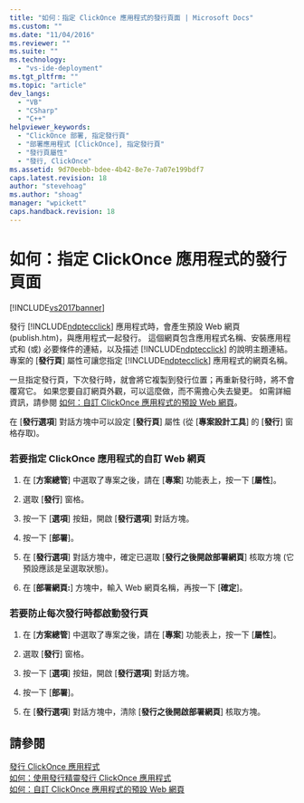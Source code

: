 ```yaml
---
title: "如何：指定 ClickOnce 應用程式的發行頁面 | Microsoft Docs"
ms.custom: ""
ms.date: "11/04/2016"
ms.reviewer: ""
ms.suite: ""
ms.technology: 
  - "vs-ide-deployment"
ms.tgt_pltfrm: ""
ms.topic: "article"
dev_langs: 
  - "VB"
  - "CSharp"
  - "C++"
helpviewer_keywords: 
  - "ClickOnce 部署, 指定發行頁"
  - "部署應用程式 [ClickOnce], 指定發行頁"
  - "發行頁屬性"
  - "發行, ClickOnce"
ms.assetid: 9d70eebb-bdee-4b42-8e7e-7a07e199bdf7
caps.latest.revision: 18
author: "stevehoag"
ms.author: "shoag"
manager: "wpickett"
caps.handback.revision: 18
---
```

# 如何：指定 ClickOnce 應用程式的發行頁面
[!INCLUDE[vs2017banner](../code-quality/includes/vs2017banner.md)]

發行 [!INCLUDE[ndptecclick](../deployment/includes/ndptecclick_md.md)] 應用程式時，會產生預設 Web 網頁 \(publish.htm\)，與應用程式一起發行。  這個網頁包含應用程式名稱、安裝應用程式和 \(或\) 必要條件的連結，以及描述 [!INCLUDE[ndptecclick](../deployment/includes/ndptecclick_md.md)] 的說明主題連結。  專案的 \[**發行頁**\] 屬性可讓您指定 [!INCLUDE[ndptecclick](../deployment/includes/ndptecclick_md.md)] 應用程式的網頁名稱。  
  
 一旦指定發行頁，下次發行時，就會將它複製到發行位置；再重新發行時，將不會覆寫它。  如果您要自訂網頁外觀，可以這麼做，而不需擔心失去變更。  如需詳細資訊，請參閱 [如何：自訂 ClickOnce 應用程式的預設 Web 網頁](../deployment/how-to-customize-the-default-web-page-for-a-clickonce-application.md)。  
  
 在 \[**發行選項**\] 對話方塊中可以設定 \[**發行頁**\] 屬性 \(從 \[**專案設計工具**\] 的 \[**發行**\] 窗格存取\)。  
  
### 若要指定 ClickOnce 應用程式的自訂 Web 網頁  
  
1.  在 \[**方案總管**\] 中選取了專案之後，請在 \[**專案**\] 功能表上，按一下 \[**屬性**\]。  
  
2.  選取 \[**發行**\] 窗格。  
  
3.  按一下 \[**選項**\] 按鈕，開啟 \[**發行選項**\] 對話方塊。  
  
4.  按一下 \[**部署**\]。  
  
5.  在 \[**發行選項**\] 對話方塊中，確定已選取 \[**發行之後開啟部署網頁**\] 核取方塊 \(它預設應該是呈選取狀態\)。  
  
6.  在 \[**部署網頁:**\] 方塊中，輸入 Web 網頁名稱，再按一下 \[**確定**\]。  
  
### 若要防止每次發行時都啟動發行頁  
  
1.  在 \[**方案總管**\] 中選取了專案之後，請在 \[**專案**\] 功能表上，按一下 \[**屬性**\]。  
  
2.  選取 \[**發行**\] 窗格。  
  
3.  按一下 \[**選項**\] 按鈕，開啟 \[**發行選項**\] 對話方塊。  
  
4.  按一下 \[**部署**\]。  
  
5.  在 \[**發行選項**\] 對話方塊中，清除 \[**發行之後開啟部署網頁**\] 核取方塊。  
  
## 請參閱  
 [發行 ClickOnce 應用程式](../deployment/publishing-clickonce-applications.md)   
 [如何：使用發行精靈發行 ClickOnce 應用程式](../Topic/How%20to:%20Publish%20a%20ClickOnce%20Application%20using%20the%20Publish%20Wizard.md)   
 [如何：自訂 ClickOnce 應用程式的預設 Web 網頁](../deployment/how-to-customize-the-default-web-page-for-a-clickonce-application.md)